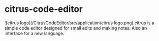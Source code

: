 # citrus-code-editor
![citrus logo](/CitrusCodeEditor/src/application/citrus logo.png)
citrus is a simple code editor designed for small edits and making notes. Also an interface for a new language.
